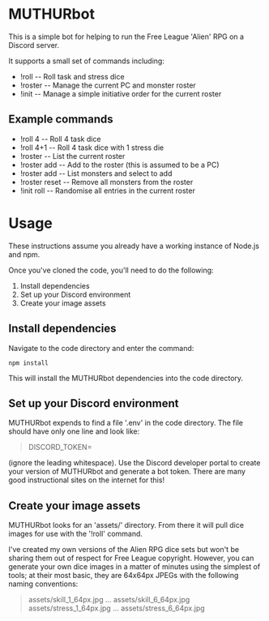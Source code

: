 # MUTHURbot
This is a simple bot for helping to run the Free League 'Alien' RPG on a Discord server.

It supports a small set of commands including:

  * !roll   -- Roll task and stress dice
  * !roster -- Manage the current PC and monster roster
  * !init   -- Manage a simple initiative order for the current roster

## Example commands

  * !roll 4                   -- Roll 4 task dice
  * !roll 4+1                 -- Roll 4 task dice with 1 stress die
  * !roster                   -- List the current roster
  * !roster add <entityname>  -- Add <entityname> to the roster (this is assumed to be a PC)
  * !roster add               -- List monsters and select to add
  * !roster reset             -- Remove all monsters from the roster
  * !init roll                -- Randomise all entries in the current roster

# Usage
These instructions assume you already have a working instance of Node.js and npm.

Once you've cloned the code, you'll need to do the following:

  1. Install dependencies
  1. Set up your Discord environment
  1. Create your image assets

## Install dependencies
Navigate to the code directory and enter the command:

  `npm install`

This will install the MUTHURbot dependencies into the code directory.

## Set up your Discord environment
MUTHURbot expends to find a file '.env' in the code directory. The file 
should have only one line and look like:

  > DISCORD_TOKEN=<your bot token here>

(ignore the leading whitespace). Use the Discord developer portal to create your 
version of MUTHURbot and generate a bot token. There are many good instructional 
sites on the internet for this!

## Create your image assets
MUTHURbot looks for an 'assets/' directory. From there it will pull dice images 
for use with the '!roll' command.

I've created my own versions of the Alien RPG dice sets but won't be sharing them 
out of respect for Free League copyright. However, you can generate your own 
dice images in a matter of minutes using the simplest of tools; at their most 
basic, they are 64x64px JPEGs with the following naming conventions:

  >assets/skill_1_64px.jpg
  >...
  >assets/skill_6_64px.jpg
  >assets/stress_1_64px.jpg
  >...
  >assets/stress_6_64px.jpg